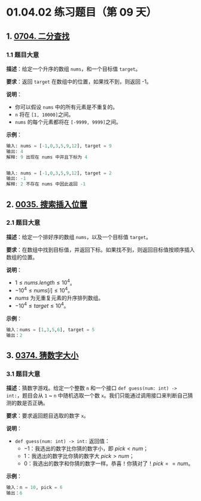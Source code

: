 # 01.04.02 练习题目（第 09 天）

## 1. [0704. 二分查找](https://leetcode.cn/problems/binary-search/)

### 1.1 题目大意

**描述**：给定一个升序的数组 `nums`，和一个目标值 `target`。

**要求**：返回 `target` 在数组中的位置，如果找不到，则返回 -1。

**说明**：

- 你可以假设 `nums` 中的所有元素是不重复的。
- `n` 将在 `[1, 10000]`之间。
- `nums` 的每个元素都将在 `[-9999, 9999]`之间。

**示例**：

```python
输入: nums = [-1,0,3,5,9,12], target = 9
输出: 4
解释: 9 出现在 nums 中并且下标为 4


输入: nums = [-1,0,3,5,9,12], target = 2
输出: -1
解释: 2 不存在 nums 中因此返回 -1
```

## 2. [0035. 搜索插入位置](https://leetcode.cn/problems/search-insert-position/)

### 2.1 题目大意

**描述**：给定一个排好序的数组 `nums`，以及一个目标值 `target`。

**要求**：在数组中找到目标值，并返回下标。如果找不到，则返回目标值按顺序插入数组的位置。

**说明**：

- $1 \le nums.length \le 10^4$。
- $-10^4 \le nums[i] \le 10^4$。
- $nums$ 为无重复元素的升序排列数组。
- $-10^4 \le target \le 10^4$。

**示例**：

```python
输入：nums = [1,3,5,6], target = 5
输出：2
```

## 3. [0374. 猜数字大小](https://leetcode.cn/problems/guess-number-higher-or-lower/)

### 3.1 题目大意

**描述**：猜数字游戏。给定一个整数 `n` 和一个接口 `def guess(num: int) -> int:`，题目会从 `1` ~ `n` 中随机选取一个数 `x`。我们只能通过调用接口来判断自己猜测的数是否正确。

**要求**：要求返回题目选取的数字 `x`。

**说明**：

- `def guess(num: int) -> int:` 返回值：
  - $-1$：我选出的数字比你猜的数字小，即 $pick < num$；
  - $1$：我选出的数字比你猜的数字大 $pick > num$；
  - $0$：我选出的数字和你猜的数字一样。恭喜！你猜对了！$pick == num$。

**示例**：

```python
输入：n = 10, pick = 6
输出：6
```
